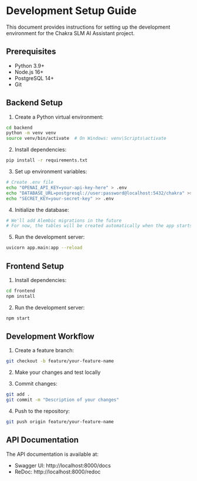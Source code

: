 # Development Setup Guide

This document provides instructions for setting up the development environment for the Chakra SLM AI Assistant project.

## Prerequisites

- Python 3.9+
- Node.js 16+
- PostgreSQL 14+
- Git

## Backend Setup

1. Create a Python virtual environment:

```bash
cd backend
python -m venv venv
source venv/bin/activate  # On Windows: venv\Scripts\activate
```

2. Install dependencies:

```bash
pip install -r requirements.txt
```

3. Set up environment variables:

```bash
# Create .env file
echo "OPENAI_API_KEY=your-api-key-here" > .env
echo "DATABASE_URL=postgresql://user:password@localhost:5432/chakra" >> .env
echo "SECRET_KEY=your-secret-key" >> .env
```

4. Initialize the database:

```bash
# We'll add Alembic migrations in the future
# For now, the tables will be created automatically when the app starts
```

5. Run the development server:

```bash
uvicorn app.main:app --reload
```

## Frontend Setup

1. Install dependencies:

```bash
cd frontend
npm install
```

2. Run the development server:

```bash
npm start
```

## Development Workflow

1. Create a feature branch:

```bash
git checkout -b feature/your-feature-name
```

2. Make your changes and test locally

3. Commit changes:

```bash
git add .
git commit -m "Description of your changes"
```

4. Push to the repository:

```bash
git push origin feature/your-feature-name
```

## API Documentation

The API documentation is available at:

- Swagger UI: http://localhost:8000/docs
- ReDoc: http://localhost:8000/redoc